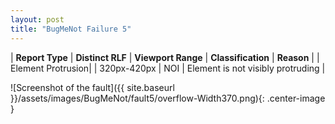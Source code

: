 ```yaml
---
layout: post
title: "BugMeNot Failure 5"
---
```

| **Report Type** | **Distinct RLF** | **Viewport Range** | **Classification** | **Reason** |
| Element Protrusion|  | 320px-420px | NOI | Element is not visibly protruding | 

![Screenshot of the fault]({{ site.baseurl }}/assets/images/BugMeNot/fault5/overflow-Width370.png){: .center-image }